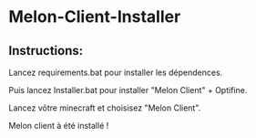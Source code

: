 # Melon-Client-Installer

## Instructions:

Lancez requirements.bat pour installer les dépendences.

Puis lancez Installer.bat pour installer "Melon Client" + Optifine.

Lancez vôtre minecraft et choisisez "Melon Client".

Melon client à été installé !

